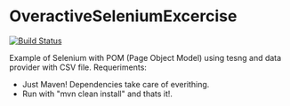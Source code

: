 # OveractiveSeleniumExcercise
[![Build Status](https://travis-ci.org/AlanGDC/OveractiveSeleniumExcercise.svg?branch=master)](https://travis-ci.org/AlanGDC/OveractiveSeleniumExcercise)

Example of Selenium with POM (Page Object Model)
using tesng and data provider with CSV file.
Requeriments:
- Just Maven! Dependencies take care of everithing.
- Run with "mvn clean install" and thats it!.
